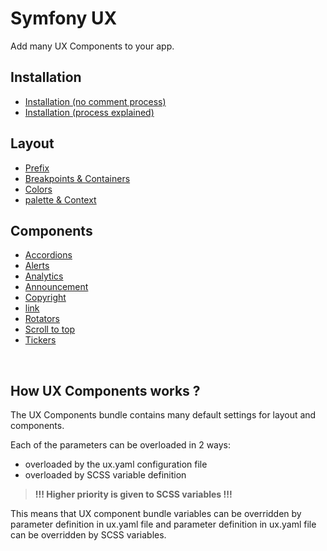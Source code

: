 # Symfony UX

Add many UX Components to your app.

## Installation
- [Installation (no comment process)](./docs/install/no-comment.md)
- [Installation (process explained)](./docs/install/explained.md)

## Layout
- [Prefix](./docs/layout/prefix.md)
- [Breakpoints & Containers](./docs/layout/breakpoints.md)
- [Colors](./docs/layout/colors.md)
- [palette & Context](./docs/layout/palette.md)
<!-- - [Grid](./docs/layout/grid.md) -->
<!-- - [Themes](./docs/layout/themes.md) -->
<!-- - [Transitions](./docs/layout/transitions.md) -->

## Components
- [Accordions](./docs/components/accordion.md)
- [Alerts](./docs/components/alert.md)
- [Analytics](./docs/components/analytics.md)
- [Announcement](./docs/components/analytics.md)
- [Copyright](./docs/components/copyright.md)
- [link](./docs/components/link.md)
- [Rotators](./docs/components/rotator.md)
- [Scroll to top](./docs/components/scroll-to-top.md)
- [Tickers](./docs/components/ticker.md)
<br>

## How UX Components works ?

The UX Components bundle contains many default settings for layout and components.

Each of the parameters can be overloaded in 2 ways:
- overloaded by the ux.yaml configuration file
- overloaded by SCSS variable definition

> **!!! Higher priority is given to SCSS variables !!!**

This means that UX component bundle variables can be overridden by parameter definition in ux.yaml file and parameter definition in ux.yaml file can be overridden by SCSS variables.